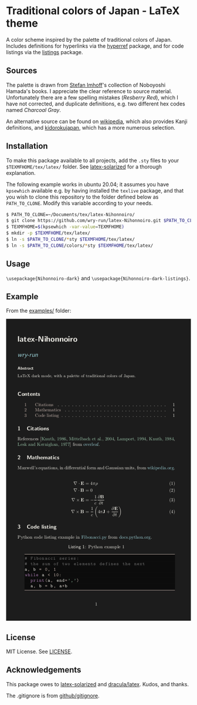 # Traditional colors of Japan - LaTeX theme

A color scheme inspired by the palette of traditional colors of Japan. Includes definitions for hyperlinks via the [hyperref][hyperref] package, and for code listings via the [listings][listings] package.

## Sources

The palette is drawn from [Stefan Imhoff][Hamada-Imhoff]'s collection of Noboyoshi Hamada's books. I appreciate the clear reference to source material. Unfortunately there are a few spelling mistakes (*Resberry Red*), which I have not corrected, and duplicate definitions, e.g. two different hex codes named *Charcoal Gray*.

An alternative source can be found on [wikipedia][wikipedia], which also provides Kanji definitions, and [kidorokujapan][kidorokujapan], which has a more numerous selection.

## Installation

To make this package available to all projects, add the `.sty` files to your `$TEXMFHOME/tex/latex/` folder. See [latex-solarized][latex-solarized] for a thorough explanation.

The following example works in ubuntu 20.04; it assumes you have `kpsewhich` available e.g. by having installed the `texlive` package, and that you wish to clone this repository to the folder defined below as `PATH_TO_CLONE`. Modify this variable according to your needs.

```bash
$ PATH_TO_CLONE=~/Documents/tex/latex-Nihonnoiro/
$ git clone https://github.com/wry-run/latex-Nihonnoiro.git $PATH_TO_CLONE
$ TEXMFHOME=$(kpsewhich -var-value=TEXMFHOME)
$ mkdir -p $TEXMFHOME/tex/latex/
$ ln -s $PATH_TO_CLONE/*sty $TEXMFHOME/tex/latex/
$ ln -s $PATH_TO_CLONE/colors/*sty $TEXMFHOME/tex/latex/
```

## Usage

`\usepackage{Nihonnoiro-dark}` and `\usepackage{Nihonnoiro-dark-listings}`.

## Example

From the [examples/](examples) folder:

![Dark example](example/example-dark.png)

## License

MIT License. See [LICENSE](LICENSE).

## Acknowledgements

This package owes to [latex-solarized][latex-solarized] and [dracula/latex][dracula/latex]. Kudos, and thanks.

The .gitignore is from [github/gitignore][github/gitignore].



[hyperref]: https://ctan.org/pkg/hyperref
[listings]: https://ctan.org/pkg/listings
[dracula/latex]: https://github.com/dracula/latex
[latex-solarized]: https://github.com/jez/latex-solarized
[github/gitignore]: https://github.com/github/gitignore
[Hamada-Imhoff]: https://www.stefanimhoff.de/traditional-colors-of-japan/
[wikipedia]: https://en.wikipedia.org/wiki/Traditional_colors_of_Japan
[kidorokujapan]: http://kidorakujapan.com/know/others_color_2.html
